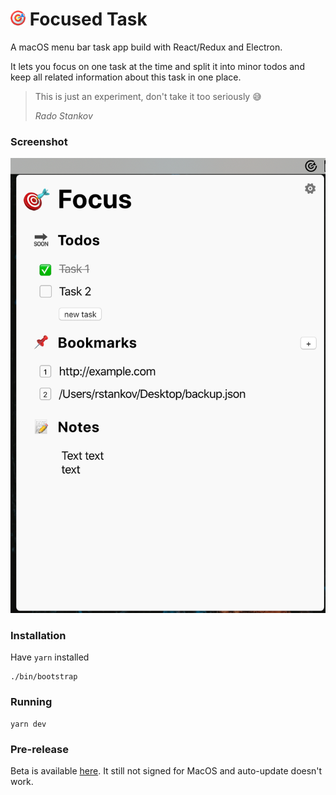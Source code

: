 # <img src="assets/icon.png" width="24" height="24" /> Focused Task

A macOS menu bar task app build with React/Redux and Electron.

It lets you focus on one task at the time and split it into minor todos and keep all related information about this task in one place.

> This is just an experiment, don't take it too seriously 😅
>
> *Rado Stankov*


### Screenshot

<img src="assets/screenshot.png" />

### Installation

Have `yarn` installed

```
./bin/bootstrap
```

### Running

```
yarn dev
```

### Pre-release

Beta is available <a href="https://focused-tasks.s3.eu-central-1.amazonaws.com/FocusedTask-0.1.0.dmg">here</a>. It still not signed for MacOS and auto-update doesn't work.

